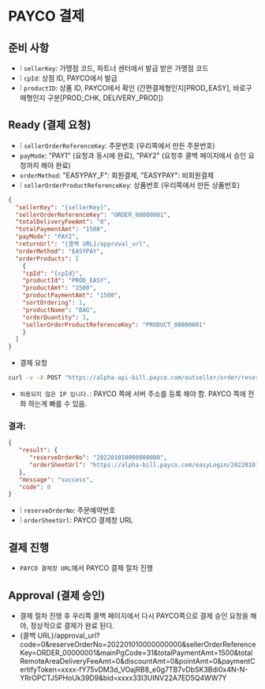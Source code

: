 # PAYCO 결제
## 준비 사항
* ❕ `sellerKey`: 가맹점 코드, 파트너 센터에서 발급 받은 가맹점 코드
* ❕ `cpId`: 상점 ID, PAYCO에서 발급
* ❕ `productID`: 상품 ID, PAYCO에서 확인 (간편결제형인지[PROD_EASY], 바로구매형인지 구분[PROD_CHK, DELIVERY_PROD])

## Ready (결제 요청)
* ❕ `sellerOrderReferenceKey`: 주문번호 (우리쪽에서 만든 주문번호)
* `payMode`: "PAY1" (요청과 동시에 완료), "PAY2" (요청후 콜백 페이지에서 승인 요청까지 해야 완료)
* `orderMethod`: "EASYPAY_F": 회원결제, "EASYPAY": 비회원결제
* ❕ `sellerOrderProductReferenceKey`: 상품번호 (우리쪽에서 만든 상품번호)
```json
{
  "sellerKey": "{sellerKey}",
  "sellerOrderReferenceKey": "ORDER_00000001",
  "totalDeliveryFeeAmt": "0",
  "totalPaymentAmt": "1500",
  "payMode": "PAY2",
  "returnUrl": "{콜백 URL}/approval_url",
  "orderMethod": "EASYPAY",
  "orderProducts": [
    {
    "cpId": "{cpId}",
    "productId": "PROD_EASY",
    "productAmt": "1500",
    "productPaymentAmt": "1500",
    "sortOrdering": 1,
    "productName": "BAG",
    "orderQuantity": 1,
    "sellerOrderProductReferenceKey": "PRODUCT_00000001"
    }
  ]
}
```
* 결제 요청
```sh
curl -v -X POST "https://alpha-api-bill.payco.com/outseller/order/reserve" -H "Content-Type: application/json" -d "{\"sellerKey\": \"DEMO\",\"sellerOrderReferenceKey\": \"ORDER_00000001\",\"totalDeliveryFeeAmt\": \"0\",\"totalPaymentAmt\": \"1500\",\"payMode\": \"PAY2\",\"returnUrl\": \"http://localhost:8080/api/v1/paycopay/approval_url\",\"orderMethod\": \"EASYPAY\",\"orderProducts\": [{\"cpId\": \"DEMO\",\"productId\": \"PROD_EASY\",\"productAmt\": \"1500\",\"productPaymentAmt\": \"1500\",\"sortOrdering\": 1,\"productName\": \"BAG\",\"orderQuantity\": 1,\"sellerOrderProductReferenceKey\": \"PRODUCT_00000001\"}]}"
```
* `허용되지 않은 IP 입니다.`: PAYCO 쪽에 서버 주소를 등록 해야 함. PAYCO 쪽에 전화 하는게 빠를 수 있음.

### 결과:
```json
{
   "result": {
      "reserveOrderNo": "202201010000000000",
      "orderSheetUrl": "https://alpha-bill.payco.com/easyLogin/202201010000000000"
   },
   "message": "success",
   "code": 0
}
```
* ❕ `reserveOrderNo`: 주문예약번호
* ❕ `orderSheetUrl`: PAYCO 결제창 URL

## 결제 진행
* `PAYCO 결제창 URL`에서 PAYCO 결제 절차 진행

## Approval (결제 승인)
* 결제 절차 진행 후 우리쪽 콜백 페이지에서 다시 PAYCO쪽으로 결제 승인 요청을 해야, 정상적으로 결제가 완료 된다.
* {콜백 URL}/approval_url?code=0&reserveOrderNo=202201010000000000&sellerOrderReferenceKey=ORDER_00000001&mainPgCode=31&totalPaymentAmt=1500&totalRemoteAreaDeliveryFeeAmt=0&discountAmt=0&pointAmt=0&paymentCertifyToken=xxxx-fY75vDM3d_VOajRB8_e0g7TB7vDbSK3Bdi0x4N-N-YRrOPCTJ5PHoUk39D9&bid=xxxx33I3UINV22A7ED5Q4WW7Y
